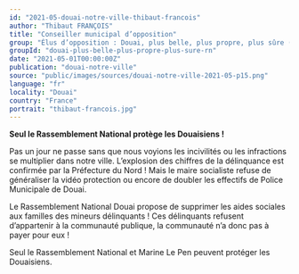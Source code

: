 ```yaml
---
id: "2021-05-douai-notre-ville-thibaut-francois"
author: "Thibaut FRANÇOIS"
title: "Conseiller municipal d’opposition"
group: "Élus d’opposition : Douai, plus belle, plus propre, plus sûre (Rassemblement National)"
groupId: "douai-plus-belle-plus-propre-plus-sure-rn"
date: "2021-05-01T00:00:00Z"
publication: "douai-notre-ville"
source: "public/images/sources/douai-notre-ville-2021-05-p15.png"
language: "fr"
locality: "Douai"
country: "France"
portrait: "thibaut-francois.jpg"
---
```


**Seul le Rassemblement National protège les Douaisiens !**

Pas un jour ne passe sans que nous voyions les incivilités ou les infractions se multiplier dans notre ville. L’explosion des chiffres de la délinquance est confirmée par la Préfecture du Nord ! Mais le maire socialiste refuse de généraliser la vidéo protection ou encore de doubler les effectifs de Police Municipale de Douai.

Le Rassemblement National Douai propose de supprimer les aides sociales aux familles des mineurs délinquants ! Ces délinquants refusent d’appartenir à la communauté publique, la communauté n’a donc pas à payer pour eux !

Seul le Rassemblement National et Marine Le Pen peuvent protéger les Douaisiens.
